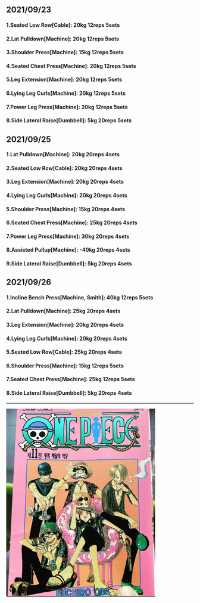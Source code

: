 ## 2021/09/23
#### 1.Seated Low Row\[Cable\]: 20kg 12reps 5sets
#### 2.Lat Pulldown\[Machine\]: 20kg 12reps 5sets
#### 3.Shoulder Press\[Machine\]: 15kg 12reps 5sets
#### 4.Seated Chest Press\[Machine\]: 20kg 12reps 5sets
#### 5.Leg Extension\[Machine\]: 20kg 12reps 5sets
#### 6.Lying Leg Curls\[Machine\]: 20kg 12reps 5sets
#### 7.Power Leg Press\[Machine\]: 20kg 12reps 5sets
#### 8.Side Lateral Raise\[Dumbbell\]: 5kg 20reps 5sets

## 2021/09/25
#### 1.Lat Pulldown\[Machine\]: 20kg 20reps 4sets
#### 2.Seated Low Row\[Cable\]: 20kg 20reps 4sets
#### 3.Leg Extension\[Machine\]: 20kg 20reps 4sets
#### 4.Lying Leg Curls\[Machine\]: 20kg 20reps 4sets
#### 5.Shoulder Press\[Machine\]: 15kg 20reps 4sets
#### 6.Seated Chest Press\[Machine\]: 25kg 20reps 4sets
#### 7.Power Leg Press\[Machine\]: 30kg 20reps 4sets
#### 8.Assisted Pullup\[Machine\]: -40kg 20reps 4sets
#### 9.Side Lateral Raise\[Dumbbell\]: 5kg 20reps 4sets

## 2021/09/26
#### 1.Incline Bench Press\[Machine, Smith\]: 40kg 12reps 5sets
#### 2.Lat Pulldown\[Machine\]: 25kg 20reps 4sets
#### 3.Leg Extension\[Machine\]: 20kg 20reps 4sets
#### 4.Lying Leg Curls\[Machine\]: 20kg 20reps 4sets
#### 5.Seated Low Row\[Cable\]: 25kg 20reps 4sets
#### 6.Shoulder Press\[Machine\]: 15kg 12reps 5sets
#### 7.Seated Chest Press\[Machine\]: 25kg 12reps 5sets
#### 8.Side Lateral Raise\[Dumbbell\]: 5kg 20reps 4sets

---
<img src='./_resources/__011.png' width='400px' />

